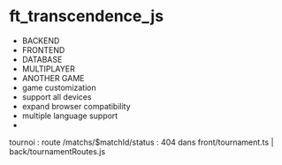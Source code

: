 # ft_transcendence_js
 
- BACKEND
- FRONTEND
- DATABASE
- MULTIPLAYER
- ANOTHER GAME
- game customization
- support all devices
- expand browser compatibility
- multiple language support
- 


tournoi : route /matchs/$matchId/status : 404
 dans front/tournament.ts  |  back/tournamentRoutes.js
